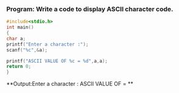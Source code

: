### Program: Write a code to display ASCII character code.
```C 
#include<stdio.h>
int main()
{
char a;
printf("Enter a character :");
scanf("%c",&a);

printf("ASCII VALUE OF %c = %d",a,a);
return 0;
}
```
**Output:Enter a character :
ASCII VALUE OF = **
